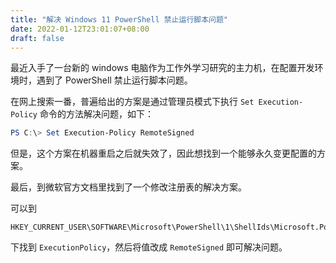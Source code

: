 ```yaml
---
title: "解决 Windows 11 PowerShell 禁止运行脚本问题"
date: 2022-01-12T23:01:07+08:00
draft: false
---
```


最近入手了一台新的 windows 电脑作为工作外学习研究的主力机，在配置开发环境时，遇到了 PowerShell 禁止运行脚本问题。

在网上搜索一番，普遍给出的方案是通过管理员模式下执行 `Set Execution-Policy` 命令的方法解决问题，如下：

```powershell
PS C:\> Set Execution-Policy RemoteSigned
```

但是，这个方案在机器重启之后就失效了，因此想找到一个能够永久变更配置的方案。

最后，到微软官方文档里找到了一个修改注册表的解决方案。

可以到 
```normal
HKEY_CURRENT_USER\SOFTWARE\Microsoft\PowerShell\1\ShellIds\Microsoft.PowerShell
```
下找到 `ExecutionPolicy`，然后将值改成 `RemoteSigned` 即可解决问题。
